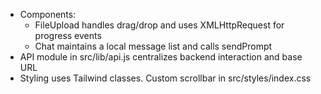 - Components:
  - FileUpload handles drag/drop and uses XMLHttpRequest for progress events
  - Chat maintains a local message list and calls sendPrompt
- API module in src/lib/api.js centralizes backend interaction and base URL
- Styling uses Tailwind classes. Custom scrollbar in src/styles/index.css
